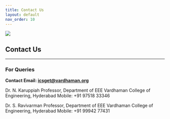 ```yaml
---
title: Contact Us
layout: default
nav_order: 10
---
```

![](../../assets/images/bg_windmill.jpg)
## Contact Us
---
### For Queries
**Contact Email: icsget@vardhaman.org**


Dr. N. Karuppiah
Professor, Department of EEE
Vardhaman College of Engineering, Hyderabad
Mobile: +91 97518 33346

Dr. S. Ravivarman
Professor, Department of EEE
Vardhaman College of Engineering, Hyderabad
Mobile: +91 99942 77431

